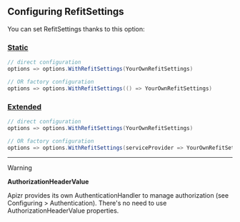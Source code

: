 ﻿## Configuring RefitSettings

You can set RefitSettings thanks to this option:

### [Static](#tab/tabid-static)

```csharp
// direct configuration
options => options.WithRefitSettings(YourOwnRefitSettings)

// OR factory configuration
options => options.WithRefitSettings(() => YourOwnRefitSettings)
```

### [Extended](#tab/tabid-extended)

```csharp
// direct configuration
options => options.WithRefitSettings(YourOwnRefitSettings)

// OR factory configuration
options => options.WithRefitSettings(serviceProvider => YourOwnRefitSettings)
```

***

>[!WARNING]
>
>**AuthorizationHeaderValue**
>
>Apizr provides its own AuthenticationHandler to manage authorization (see Configuring > Authentication). 
>There's no need to use AuthorizationHeaderValue properties.
